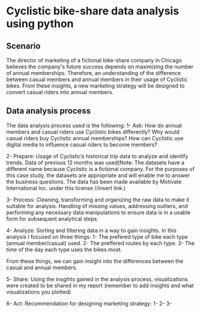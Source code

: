 # Cyclistic bike-share data analysis using python

## Scenario

The director of marketing of a fictional bike-share company in Chicago believes the company's future success depends on maximizing the number of annual memberships. Therefore, an understanding of the difference between casual members and annual members in their usage of Cyclistic bikes. From these insights, a new marketing strategy will be designed to convert casual riders into annual members.

## Data analysis process

The data analysis process used is the following:
1- Ask: How do annual members and casual riders use Cyclistic bikes differently?
        Why would casual riders buy Cyclistic annual memberships?
        How can Cyclistic use digital media to influence casual riders to become members?
        
2- Prepare: Usage of Cyclistic’s historical trip data to analyze and identify trends. Data of previous 12 months was used(Note: The datasets have a different name because Cyclistic
is a fictional company. For the purposes of this case study, the datasets are appropriate and
will enable me to answer the business questions. The data has been made available by
Motivate International Inc. under this license //insert link.)

3- Process: Cleaning, transforming and organizing the raw data to make it suitable for analysis. Handling of missing values, addressing outliers, and performing any necessary data manipulations to ensure data is in a usable form for subsequent analytical steps.

4- Analyze: Sorting and filtering data in a way to gain insights. In this analysis I focused on three things:
1- The prefered type of bike each type (annual member/casual) used.
2- The preffered routes by each type.
3- The time of the day each type uses the bikes most.

From these things, we can gain insight into the differences between the casual and annual members.

5- Share: Using the insgihts gained in the analysis process, visualizations were created to be shared in my report (remember to add insights and what visualizations you plotted)

6- Act: Recommendation for designing marketing strategy:
1-
2-
3-